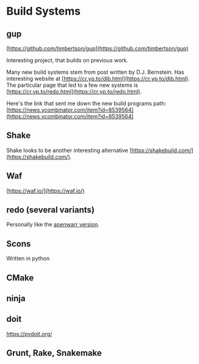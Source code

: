 # Build Systems

## gup

[https://github.com/timbertson/gup](https://github.com/timbertson/gup)

Interesting project, that builds on previous work.

Many new build systems stem from post written by D.J. Bernstein.
Has interesting website at [https://cr.yp.to/djb.html](https://cr.yp.to/djb.html).
The particular page that led to a few new systems is [https://cr.yp.to/redo.html](https://cr.yp.to/redo.html).

Here's the link that sent me down the new build programs path:
[https://news.ycombinator.com/item?id=8539564](https://news.ycombinator.com/item?id=8539564)


## Shake

Shake looks to be another interesting alternative
[https://shakebuild.com/](https://shakebuild.com/).

## Waf

[https://waf.io/](https://waf.io/)

## redo (several variants)

Personally like the [apenwarr version](https://github.com/apenwarr/redo).


## Scons

Written in python

## CMake


## ninja


## doit

<https://pydoit.org/>

## Grunt, Rake, Snakemake
